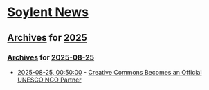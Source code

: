 # [Soylent News](../../../README.md)

## [Archives](../../index.md) for [2025](../index.md)

### [Archives](../../index.md) for [2025-08-25](index.md)

* [2025-08-25, 00:50:00](https://soylentnews.org/article.pl?sid=25/08/23/2218218&from=rss) - [Creative Commons Becomes an Official UNESCO NGO Partner](https://soylentnews.org/article.pl?sid=25/08/23/2218218&from=rss)

